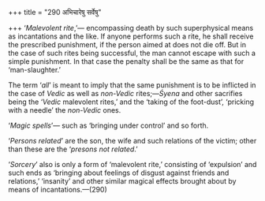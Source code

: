 +++
title = "290 अभिचारेषु सर्वेषु"

+++
‘*Malevolent rite*,’— encompassing death by such superphysical means as
incantations and the like. If anyone performs such a rite, he shall
receive the prescribed punishment, if the person aimed at does not die
off. But in the case of such rites being successful, the man cannot
escape with such a simple punishment. In that case the penalty shall be
the same as that for ‘man-slaughter.’

The term ‘*all*’ is meant to imply that the same punishment is to be
inflicted in the case of *Vedic* as well as *non-Vedic* rites;—*Śyena*
and other sacrifies being the ‘*Vedic* malevolent rites,’ and the
‘taking of the foot-dust’, ‘pricking with a needle’ the *non-Vedic*
ones.

‘*Magic spells*’— such as ‘bringing under control’ and so forth.

‘*Persons related*’ are the son, the wife and such relations of the
victim; other than these are the ‘*presons* *not related*.’

‘*Sorcery*’ also is only a form of ‘malevolent rite,’ consisting of
‘expulsion’ and such ends as ‘bringing about feelings of disgust against
friends and relations,’ ‘insanity’ and other similar magical effects
brought about by means of incantations.—(290)


